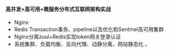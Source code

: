 #### 高并发+高可用+微服务分布式互联网架构实战
- Nginx
- Redis Transaction事务、pipeline以及优化和Sentinel高可用集群
- Nginx分离zuul+Redis实现token网关登录认证
- 系统集群、负载均衡、反向代理、动静分离，网站静态化 。 